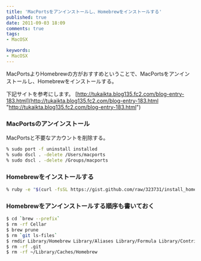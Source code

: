 ```yaml
---
title: 'MacPortsをアンインストールし、Homebrewをインストールする'
published: true
date: 2011-09-03 18:09
comments: true
tags:
- MacOSX

keywords:
- MacOSX
---
```

MacPortsよりHomebrewの方がおすすめということで、MacPortsをアンインストールし、Homebrewをインストールする。

下記サイトを参考にします。
[http://tukaikta.blog135.fc2.com/blog-entry-183.html](http://tukaikta.blog135.fc2.com/blog-entry-183.html "http://tukaikta.blog135.fc2.com/blog-entry-183.html")

### MacPortsのアンインストール
MacPortsと不要なアカウントを削除する。

```sh
% sudo port -f uninstall installed
% sudo dscl . -delete /Users/macports
% sudo dscl . -delete /Groups/macports
```

### Homebrewをインストールする

```sh
% ruby -e "$(curl -fsSL https://gist.github.com/raw/323731/install_homebrew.rb)"
```

### Homebrewをアンインストールする順序も書いておく

```sh
$ cd `brew --prefix`
$ rm -rf Cellar
$ brew prune
$ rm `git ls-files`
$ rmdir Library/Homebrew Library/Aliases Library/Formula Library/Contributions
$ rm -rf .git
$ rm -rf ~/Library/Caches/Homebrew
```